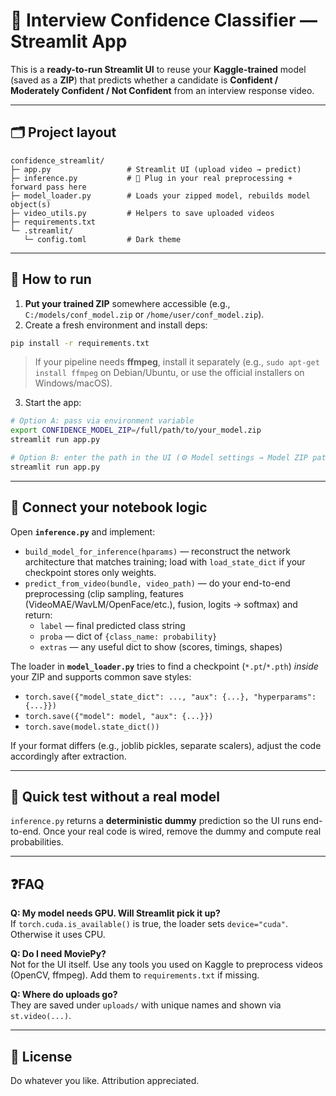 # 🎥 Interview Confidence Classifier — Streamlit App

This is a **ready-to-run Streamlit UI** to reuse your **Kaggle-trained** model (saved as a **ZIP**) that predicts whether a candidate is **Confident / Moderately Confident / Not Confident** from an interview response video.

---

## 🗂 Project layout

```
confidence_streamlit/
├─ app.py                 # Streamlit UI (upload video → predict)
├─ inference.py           # 🔧 Plug in your real preprocessing + forward pass here
├─ model_loader.py        # Loads your zipped model, rebuilds model object(s)
├─ video_utils.py         # Helpers to save uploaded videos
├─ requirements.txt
└─ .streamlit/
   └─ config.toml         # Dark theme
```

---

## 🚀 How to run

1) **Put your trained ZIP** somewhere accessible (e.g., `C:/models/conf_model.zip` or `/home/user/conf_model.zip`).  
2) Create a fresh environment and install deps:

```bash
pip install -r requirements.txt
```

> If your pipeline needs **ffmpeg**, install it separately (e.g., `sudo apt-get install ffmpeg` on Debian/Ubuntu, or use the official installers on Windows/macOS).

3) Start the app:

```bash
# Option A: pass via environment variable
export CONFIDENCE_MODEL_ZIP=/full/path/to/your_model.zip
streamlit run app.py

# Option B: enter the path in the UI (⚙️ Model settings → Model ZIP path → Load / Reload Model)
streamlit run app.py
```

---

## 🔌 Connect your notebook logic

Open **`inference.py`** and implement:

- `build_model_for_inference(hparams)` — reconstruct the network architecture that matches training; load with `load_state_dict` if your checkpoint stores only weights.
- `predict_from_video(bundle, video_path)` — do your end-to-end preprocessing (clip sampling, features (VideoMAE/WavLM/OpenFace/etc.), fusion, logits → softmax) and return:
  - `label` — final predicted class string
  - `proba` — dict of `{class_name: probability}`
  - `extras` — any useful dict to show (scores, timings, shapes)

The loader in **`model_loader.py`** tries to find a checkpoint (`*.pt`/`*.pth`) *inside* your ZIP and supports common save styles:
- `torch.save({"model_state_dict": ..., "aux": {...}, "hyperparams": {...}})`
- `torch.save({"model": model, "aux": {...}})`
- `torch.save(model.state_dict())`

If your format differs (e.g., joblib pickles, separate scalers), adjust the code accordingly after extraction.

---

## 🧪 Quick test without a real model

`inference.py` returns a **deterministic dummy** prediction so the UI runs end-to-end. Once your real code is wired, remove the dummy and compute real probabilities.

---

## ❓FAQ

**Q: My model needs GPU. Will Streamlit pick it up?**  
If `torch.cuda.is_available()` is true, the loader sets `device="cuda"`. Otherwise it uses CPU.

**Q: Do I need MoviePy?**  
Not for the UI itself. Use any tools you used on Kaggle to preprocess videos (OpenCV, ffmpeg). Add them to `requirements.txt` if missing.

**Q: Where do uploads go?**  
They are saved under `uploads/` with unique names and shown via `st.video(...)`.

---

## 📄 License
Do whatever you like. Attribution appreciated.

